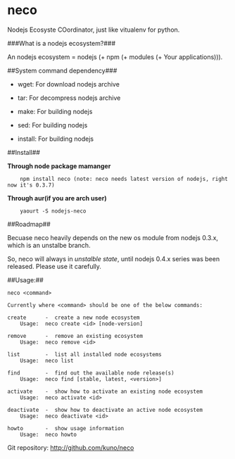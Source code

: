 neco
====

Nodejs Ecosyste COordinator, just like vitualenv for python.

###What is a nodejs ecosystem?###

An nodejs ecosystem = nodejs (+ npm (+ modules (+ Your applications))).


##System command dependency###

 - wget: For download nodejs archive

 - tar: For decompress nodejs archive

 - make: For building nodejs

 - sed: For building nodejs

 - install: For building nodejs


##Install##

  __Through node package mamanger__

        npm install neco (note: neco needs latest version of nodejs, right now it's 0.3.7)

  __Through aur(if you are arch user)__

        yaourt -S nodejs-neco


##Roadmap##

Becuase neco heavily depends on the new os module from nodejs 0.3.x, which is an unstalbe branch.

So, neco will always in *unstalble state*, until nodejs 0.4.x series was been released. Please use it carefully.


##Usage:##

    neco <command>

    Currently where <command> should be one of the below commands:

    create      -  create a new node ecosystem
        Usage:  neco create <id> [node-version]

    remove      -  remove an existing ecosystem
        Usage:  neco remove <id>

    list        -  list all installed node ecosystems
        Usage:  neco list

    find        -  find out the available node release(s)
        Usage:  neco find [stable, latest, <version>]

    activate    -  show how to activate an existing node ecosystem
        Usage:  neco activate <id>

    deactivate  -  show how to deactivate an active node ecosystem
        Usage:  neco deactivate <id>

    howto       -  show usage information
        Usage:  neco howto

Git repository: http://github.com/kuno/neco
